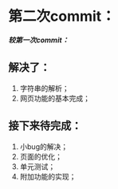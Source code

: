 # 第二次commit：

***较第一次commit：***

## 解决了：

1. 字符串的解析；
2. 网页功能的基本完成；

## 接下来待完成：

1. 小bug的解决；
2. 页面的优化；
3. 单元测试；
4. 附加功能的实现；

